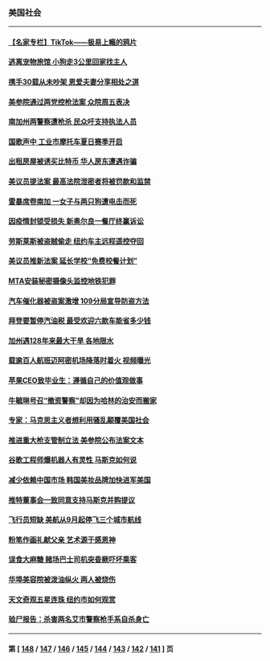 ### 美国社会
---
#### [【名家专栏】TikTok——极易上瘾的鸦片](../../pages/ncid1078160/n13766769.md) 
#### [逃离宠物旅馆 小狗走3公里回家找主人](../../pages/ncid1078160/n13766597.md) 
#### [携手30载从未吵架 恩爱夫妻分享相处之道](../../pages/ncid1078160/n13766466.md) 
#### [美参院通过两党控枪法案 众院周五表决](../../pages/ncid1078160/n13766416.md) 
#### [南加州两警察遭枪杀 民众吁支持执法人员](../../pages/ncid1078160/n13766394.md) 
#### [国歌声中 工业市摩托车夏日赛季开启](../../pages/ncid1078160/n13766338.md) 
#### [出租房屋被诱买比特币 华人房东遭遇诈骗](../../pages/ncid1078160/n13766265.md) 
#### [美议员提法案 最高法院泄密者将被罚款和监禁](../../pages/ncid1078160/n13766029.md) 
#### [雷暴席卷南加 一女子与两只狗遭电击而死](../../pages/ncid1078160/n13766180.md) 
#### [因疫情封锁受损失 新奥尔良一餐厅终赢诉讼](../../pages/ncid1078160/n13765898.md) 
#### [劳斯莱斯被盗贼偷走 纽约车主远程遥控夺回](../../pages/ncid1078160/n13766036.md) 
#### [美议员推新法案 延长学校“免费校餐计划”](../../pages/ncid1078160/n13765323.md) 
#### [MTA安装秘密摄像头监控地铁犯罪](../../pages/ncid1078160/n13765620.md) 
#### [汽车催化器被盗案激增 109分局宣导防盗方法](../../pages/ncid1078160/n13765617.md) 
#### [拜登要暂停汽油税 最受欢迎六款车能省多少钱](../../pages/ncid1078160/n13765362.md) 
#### [加州遇128年来最大干旱 各地限水](../../pages/ncid1078160/n13765546.md) 
#### [载逾百人航班迈阿密机场降落时着火 视频曝光](../../pages/ncid1078160/n13765245.md) 
#### [苹果CEO致毕业生：遵循自己的价值观做事](../../pages/ncid1078160/n13765013.md) 
#### [牛毓琳号召“撤资警察”却因为哈林的治安而搬家](../../pages/ncid1078160/n13764866.md) 
#### [专家：马克思主义者想利用骚乱颠覆美国社会](../../pages/ncid1078160/n13764739.md) 
#### [推进重大枪支管制立法 美参院公布法案文本](../../pages/ncid1078160/n13764690.md) 
#### [谷歌工程师爆机器人有灵性 马斯克如何说](../../pages/ncid1078160/n13764497.md) 
#### [减少依赖中国市场 韩国美妆品牌加快进军美国](../../pages/ncid1078160/n13764489.md) 
#### [推特董事会一致同意支持马斯克并购提议](../../pages/ncid1078160/n13764482.md) 
#### [飞行员短缺 美航从9月起停飞三个城市航线](../../pages/ncid1078160/n13764074.md) 
#### [粉笔作画礼献父亲 艺术源于感恩神](../../pages/ncid1078160/n13764001.md) 
#### [误食大麻糖 赌场巴士司机突昏厥吓坏乘客](../../pages/ncid1078160/n13763953.md) 
#### [华埠美容院被泼油纵火 两人被烧伤](../../pages/ncid1078160/n13763957.md) 
#### [天文奇观五星连珠 纽约市如何观赏](../../pages/ncid1078160/n13763963.md) 
#### [验尸报告：杀害两名艾市警察枪手系自杀身亡](../../pages/ncid1078160/n13763883.md) 

---
#### 第 [ [148](./148.md) / [147](./147.md) / [146](./146.md) / [145](./145.md) / [144](./144.md) / [143](./143.md) / [142](./142.md) / [141](./141.md) ] 页

